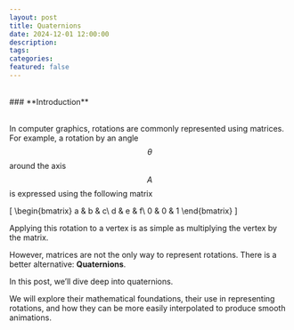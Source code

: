 ```yaml
---
layout: post
title: Quaternions
date: 2024-12-01 12:00:00
description:
tags:
categories:
featured: false
---
```


<br> 
### **Introduction** <br>
<br> 

In computer graphics, rotations are commonly represented using matrices. For example, a rotation by an angle $$\theta$$ around the axis $$A$$ is expressed using the following matrix

\[
\begin{bmatrix}
a & b & c\\
d & e & f\\
0 & 0 & 1
\end{bmatrix}
\]

Applying this rotation to a vertex is as simple as multiplying the vertex by the matrix.

However, matrices are not the only way to represent rotations. There is a better alternative: **Quaternions**.

In this post, we’ll dive deep into quaternions.

We will explore their mathematical foundations, their use in representing rotations, and how they can be more easily interpolated to produce smooth animations.
